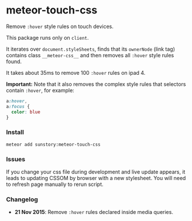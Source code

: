 # meteor-touch-css
Remove `:hover` style rules on touch devices.

This package runs only on `client`.

It iterates over `document.styleSheets`, finds that its `ownerNode` (link tag)
contains class `__meteor-css__` and then removes all `:hover` style rules found.

It takes about 35ms to remove 100 `:hover` rules on ipad 4.

**Important:** Note that it also removes the complex style rules 
that selectors contain `:hover`, for example:

```css
a:hover,
a:focus {
  color: blue
}
```

### Install

`meteor add sunstory:meteor-touch-css`

### Issues

If you change your css file during development and live update appears,
it leads to updating CSSOM by browser with a new stylesheet.
You will need to refresh page manually to rerun script.

### Changelog

* **21 Nov 2015**: Remove `:hover` rules declared inside media queries.
